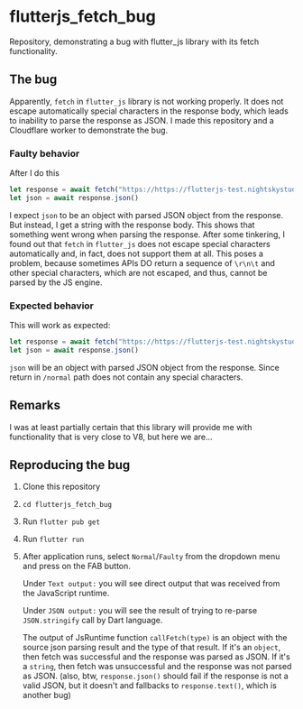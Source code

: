 # flutterjs_fetch_bug

Repository, demonstrating a bug with flutter_js library with its fetch functionality.

## The bug
Apparently, `fetch` in `flutter_js` library is not working properly. It does not escape automatically special characters in the response body, which leads to inability to parse the response as JSON.
I made this repository and a Cloudflare worker to demonstrate the bug.

### Faulty behavior
After I do this
```javascript
let response = await fetch("https://https://flutterjs-test.nightskystudio.workers.dev/faulty")
let json = await response.json()
```
I expect `json` to be an object with parsed JSON object from the response. But instead, I get a string with the response body. This shows that something went wrong when parsing the response.
After some tinkering, I found out that `fetch` in `flutter_js` does not escape special characters automatically and, in fact, does not support them at all.
This poses a problem, because sometimes APIs DO return a sequence of `\r\n\t` and other special characters, which are not escaped, and thus, cannot be parsed by the JS engine.

### Expected behavior
This will work as expected:
```javascript
let response = await fetch("https://https://flutterjs-test.nightskystudio.workers.dev/normal")
let json = await response.json()
```
`json` will be an object with parsed JSON object from the response. Since return in `/normal` path does not contain any special characters.

## Remarks
I was at least partially certain that this library will provide me with functionality that is very close to V8, but here we are...

## Reproducing the bug
1. Clone this repository
2. `cd flutterjs_fetch_bug`
3. Run `flutter pub get`
4. Run `flutter run`
5. After application runs, select `Normal`/`Faulty` from the dropdown menu and press on the FAB button.

   Under `Text output:` you will see direct output that was received from the JavaScript runtime.

   Under `JSON output:` you will see the result of trying to re-parse `JSON.stringify` call by Dart language.
   
   The output of JsRuntime function `callFetch(type)` is an object with the source json parsing result and the type of that result. If it's an `object`, then fetch was successful and the response was parsed as JSON. If it's a `string`, then fetch was unsuccessful and the response was not parsed as JSON. (also, btw, `response.json()` should fail if the response is not a valid JSON, but it doesn't and fallbacks to `response.text()`, which is another bug)